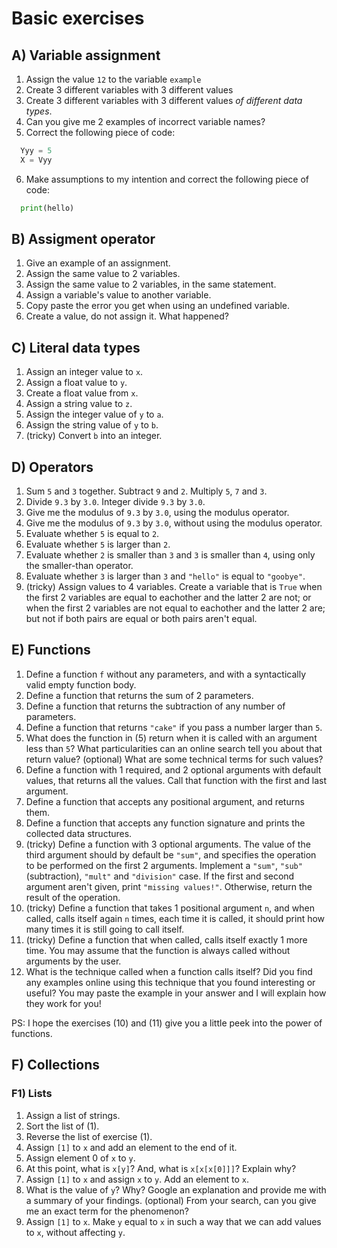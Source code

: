 # Basic exercises

## A) Variable assignment

1. Assign the value `12` to the variable `example`
2. Create 3 different variables with 3 different values
3. Create 3 different variables with 3 different values *of different data types*.
4. Can you give me 2 examples of incorrect variable names?
5. Correct the following piece of code:

```python
  Yyy = 5
  X = Vyy
```

6. Make assumptions to my intention and correct the following piece of code:

```python
  print(hello)
```

## B) Assigment operator

1. Give an example of an assignment.
2. Assign the same value to 2 variables.
3. Assign the same value to 2 variables, in the same statement.
4. Assign a variable's value to another variable.
5. Copy paste the error you get when using an undefined variable.
6. Create a value, do not assign it. What happened?

## C) Literal data types

1. Assign an integer value to `x`.
2. Assign a float value to `y`.
3. Create a float value from `x`.
4. Assign a string value to `z`.
5. Assign the integer value of `y` to `a`.
6. Assign the string value of `y` to `b`.
7. (tricky) Convert `b` into an integer.

## D) Operators

1. Sum `5` and `3` together. Subtract `9` and `2`. Multiply `5`, `7` and `3`.
2. Divide `9.3` by `3.0`. Integer divide `9.3` by `3.0`.
3. Give me the modulus of `9.3` by `3.0`, using the modulus operator.
4. Give me the modulus of `9.3` by `3.0`, without using the modulus operator.
5. Evaluate whether `5` is equal to `2`.
6. Evaluate whether `5` is larger than `2`.
7. Evaluate whether `2` is smaller than `3` and `3` is smaller than `4`, using only the
  smaller-than operator.
8. Evaluate whether `3` is larger than `3` and `"hello"` is equal to `"goobye"`.
9. (tricky) Assign values to 4 variables. Create a variable that is `True` when the first
  2 variables are equal to eachother and the latter 2 are not; or when the  first 2
  variables are not equal to eachother and the latter 2 are; but not if both pairs are
  equal or both pairs aren't equal.

## E) Functions

1. Define a function `f` without any parameters, and with a syntactically valid empty
  function body.
2. Define a function that returns the sum of 2 parameters.
3. Define a function that returns the subtraction of any number of parameters.
5. Define a function that returns `"cake"` if you pass a number larger than `5`.
6. What does the function in (5) return when it is called with an argument less than `5`?
What particularities can an online search tell you about that return value? (optional)
  What are some technical terms for such values?
7. Define a function with 1 required, and 2 optional arguments with default values, that
  returns all the values. Call that function with the first and last argument.
8. Define a function that accepts any positional argument, and returns them.
9. Define a function that accepts any function signature and prints the collected data
  structures.
10. (tricky) Define a function with 3 optional arguments. The value of the third argument
  should by default be `"sum"`, and specifies the operation to be performed on the first 2
  arguments. Implement a `"sum"`, `"sub"` (subtraction), `"mult"` and `"division"` case.
  If the first and second argument aren't given, print `"missing values!"`. Otherwise,
  return the result of the operation.
11. (tricky) Define a function that takes 1 positional argument `n`, and when called,
  calls itself again `n` times, each time it is called, it should print how many times it
  is still going to call itself.
12. (tricky) Define a function that when called, calls itself exactly 1 more time. You
  may assume that the function is always called without arguments by the user.
13. What is the technique called when a function calls itself? Did you find any examples
  online using this technique that you found interesting or useful? You may paste the
  example in your answer and I will explain how they work for you!

PS: I hope the exercises (10) and (11) give you a little peek into the power of functions.

## F) Collections

### F1) Lists

1. Assign a list of strings.
2. Sort the list of (1).
3. Reverse the list of exercise (1).
4. Assign `[1]` to `x` and add an element to the end of it.
5. Assign element 0 of `x` to `y`.
6. At this point, what is `x[y]`? And, what is `x[x[x[0]]]`? Explain why?
7. Assign `[1]` to `x` and assign `x` to `y`. Add an element to `x`.
8. What is the value of `y`? Why? Google an explanation and provide me with a summary of
  your findings. (optional) From your search, can you give me an exact term for the
  phenomenon?
9. Assign `[1]` to `x`. Make `y` equal to `x` in such a way that we can add values to
  `x`, without affecting `y`.
